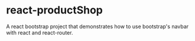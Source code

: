 # react-productShop
A react bootstrap project that demonstrates how to use bootstrap's navbar with react and react-router.
